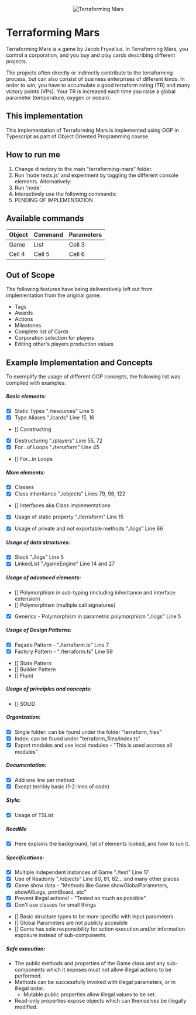 <p align="center">
  <img src="https://cdn1.epicgames.com/spt-assets/5199b206e46947ebad5e5c282e95776f/terraforming-mars-offer-1j70f.jpg?h=270&resize=1&w=480" alt="Terraforming Mars"/>
</p>

# Terraforming Mars

Terraforming Mars is a game by Jacob Fryxelius. In Terraforming Mars, you control a corporation, and you buy and play cards describing different projects.

The projects often directly or indirectly contribute to the terraforming process, but can also consist of business enterprises of different kinds. In order to win, you have to accumulate a good terraform rating (TR) and many victory points (VPs). Your TR is increased each time you raise a global parameter (temperature, oxygen or ocean).

## This implementation

This implementation of Terraforming Mars is implemented using OOP in Typescript as part of Object Oriented Programming course.

## How to run me
1. Change directory to the main "terraforming-mars" folder.
2. Run 'node tests.js' and experiment by toggling the different console elements.
Alternatively:
2. Run 'node'
3. Interactively use the following commands:
4. PENDING OF IMPLEMENTATION

## Available commands
| Object | Command   |Parameters |
|----------|----------|----------|
| Game   | List    | Cell 3   |
| Cell 4   | Cell 5   | Cell 6   |

## Out of Scope
The following features have being deliveratively left out from implementation from the original game:
- Tags
- Awards
- Actions 
- Milestones
- Complete list of Cards
- Corporation selection for players
- Editing other's players production values

## Example Implementation and Concepts
To exemplify the usage of different OOP concepts, the following list was compiled with examples:

##### Basic elements:
- [X] Static Types "./resources" Line 5
- [X] Type Aliases "./cards" Line 15, 16
- [] Constructing
- [X] Destructuring "./players" Line 55, 72
- [X] For...of Loops "./terraform" Line 45
- [] For...in Loops

##### More elements:
- [X] Classes
- [X] Class inheritance "./objects" Lines 79, 98, 122
- [] Interfaces aka Class implementations
- [X] Usage of static property "./terraform" Line 15
- [X] Usage of private and not exportable methods "./logs" Line 66


##### Usage of data structures:
- [X] Stack "./logs" Line 5
- [X] LinkedList "./gameEngine" Line 14 and 27

##### Usage of advanced elements:
- [] Polymorphism in sub-typing (including inheritance and interface extension)
- [] Polymorphism (multiple call signatures)
- [X] Generics - Polymorphism in parametric polymorphism "./logs" Line 5

##### Usage of Design Patterns:
- [X] Façade Pattern - "./terraform.ts" Line 7
- [X] Factory Pattern - "./terraform.ts" Line 59
- [] State Pattern
- [] Builder Pattern
- [] Fluint

##### Usage of principles and concepts:
- [] SOLID

##### Organization:
- [X] Single folder: can be found under the folder "terraform_files"
- [X] Index: can be found under "terraform_files/index.ts"
- [X] Export modules and use local modules - "This is used accross all modules"

##### Documentation:
- [X] Add one line per method
- [X] Except terribly basic (1-2 lines of code)

##### Style:
- [X] Usage of TSList

##### ReadMe
- [X] Here explains the background, list of elements looked, and how to run it.

##### Specifications:
- [X] Multiple independent instances of Game "./test" Line 17
- [X] Use of Readonly "./objects" Line 80, 81, 82... and many other places
- [X] Game show data - "Methods like Game.showGlobalParameters, showAllLogs, printBoard, etc"
- [X] Prevent illegal actions! - "Tested as much as possible"
- [X] Don't use classes for small things
- [] Basic structure types to be more specific with input parameters.
- [] Global Parameters are not publicly accesible
- [] Game has sole responsibility for action execution and/or information exposure instead of sub-components. 

##### Safe execution:
  - The public methods and properties of the Game class and any sub-components which it exposes must not allow illegal actions to be performed.
  - Methods can be successfully invoked with illegal parameters, or in illegal order. 
	- Mutable public properties allow illegal values to be set.
  - Read-only properties expose objects which can themselves be illegally modified. 